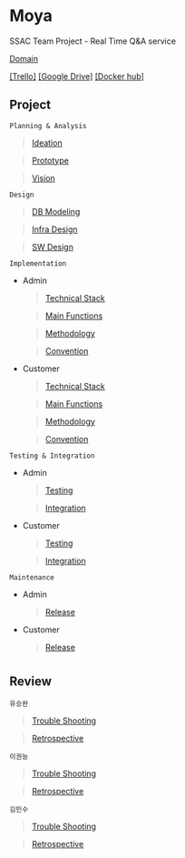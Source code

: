 # Moya

SSAC Team Project - Real Time Q&A service

[Domain](https://moya.topician.com)

[[Trello]](https://trello.com/b/9TUiu5bg/moya) [[Google Drive]](https://drive.google.com/drive/folders/1t66l4t-xZFHwSiZyZzayGFxiKHktDaCx?usp=sharing) [[Docker hub]](https://hub.docker.com/r/tmddhks0104/moyadev)

## Project

`Planning & Analysis`

> [Ideation](https://github.com/ssac-web-fullstack/moya-document/blob/main/Planning%26Analysis/Ideation/Ideation.md)

> [Prototype](https://github.com/ssac-web-fullstack/moya-document/blob/main/Planning%26Analysis/Prototype/Prototype.md)

> [Vision](https://github.com/ssac-web-fullstack/moya-document/blob/main/Planning%26Analysis/Vision/Vision.md)

`Design`

> [DB Modeling](https://github.com/ssac-web-fullstack/moya-document/blob/main/Design/DB%20Modeling/DB-Modeling.md)

> [Infra Design](https://github.com/ssac-web-fullstack/moya-document/blob/main/Design/Infra%20Design/Infra-design.md)

> [SW Design](https://github.com/ssac-web-fullstack/moya-document/blob/main/Design/SW%20Design/SW-design.md)

`Implementation`

- Admin

  > [Technical Stack](https://github.com/ssac-web-fullstack/moya-document/blob/main/Implementation/Admin/Technical%20Stack/Technical-stack.md)

  > [Main Functions](https://github.com/ssac-web-fullstack/moya-document/blob/main/Implementation/Admin/Main%20Functions/Main-functions.md)

  > [Methodology](https://github.com/ssac-web-fullstack/moya-document/blob/main/Implementation/Admin/Methodology/Methodology.md)

  > [Convention](https://github.com/ssac-web-fullstack/moya-document/blob/main/Implementation/Admin/Convention/Convention.md)

- Customer

  > [Technical Stack](https://github.com/ssac-web-fullstack/moya-document/blob/main/Implementation/Customer/Technical%20Stack/Technical-stack.md)

  > [Main Functions](https://github.com/ssac-web-fullstack/moya-document/blob/main/Implementation/Customer/Main%20Functions/Main-functions.md)

  > [Methodology](https://github.com/ssac-web-fullstack/moya-document/blob/main/Implementation/Customer/Methodology/Methodology.md)

  > [Convention](https://github.com/ssac-web-fullstack/moya-document/blob/main/Implementation/Customer/Convention/Convention.md)

`Testing & Integration`

- Admin

  > [Testing](https://github.com/ssac-web-fullstack/moya-document/blob/main/Testing%26Integration/Admin/Testing/Testing.md)

  > [Integration](https://github.com/ssac-web-fullstack/moya-document/blob/main/Testing%26Integration/Admin/Integration/Integration.md)

- Customer

  > [Testing](https://github.com/ssac-web-fullstack/moya-document/blob/main/Testing%26Integration/Customer/Testing/Testing.md)

  > [Integration](https://github.com/ssac-web-fullstack/moya-document/blob/main/Testing%26Integration/Customer/Integration/Integration.md)

`Maintenance`

- Admin

  > [Release](https://github.com/ssac-web-fullstack/moya-document/blob/main/Maintenance/Admin/Release/Release.md)

- Customer

  > [Release](https://github.com/ssac-web-fullstack/moya-document/blob/main/Maintenance/Customer/Release/Release.md)

#

## Review

`유승완`

> [Trouble Shooting](https://github.com/ssac-web-fullstack/moya-document/blob/main/Review/YSW/Trouble-shooting/Trouble-shooting.md)

> [Retrospective](https://github.com/ssac-web-fullstack/moya-document/blob/main/Review/YSW/Retrospective/Retrospective.md)

`이권능`

> [Trouble Shooting](https://github.com/ssac-web-fullstack/moya-document/blob/main/Review/LKN/Trouble-shooting/Trouble-shooting.md)

> [Retrospective](https://github.com/ssac-web-fullstack/moya-document/blob/main/Review/LKN/Retrospective/Retrospective.md)

`김민수`

> [Trouble Shooting](https://github.com/ssac-web-fullstack/moya-document/blob/main/Review/KMS/Trouble-shooting/Trouble-shooting.md)

> [Retrospective](https://github.com/ssac-web-fullstack/moya-document/blob/main/Review/KMS/Retrospective/Retrospective.md)
